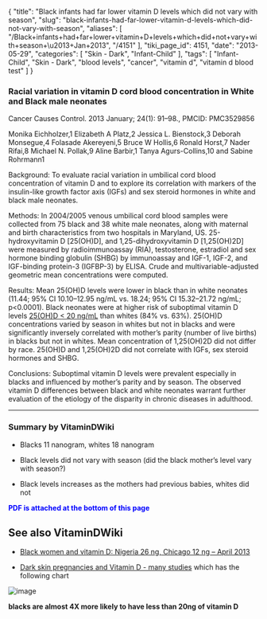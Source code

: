 {
    "title": "Black infants had far lower vitamin D levels which did not vary with season",
    "slug": "black-infants-had-far-lower-vitamin-d-levels-which-did-not-vary-with-season",
    "aliases": [
        "/Black+infants+had+far+lower+vitamin+D+levels+which+did+not+vary+with+season+\u2013+Jan+2013",
        "/4151"
    ],
    "tiki_page_id": 4151,
    "date": "2013-05-29",
    "categories": [
        "Skin - Dark",
        "Infant-Child"
    ],
    "tags": [
        "Infant-Child",
        "Skin - Dark",
        "blood levels",
        "cancer",
        "vitamin d",
        "vitamin d blood test"
    ]
}


### Racial variation in vitamin D cord blood concentration in White and Black male neonates

Cancer Causes Control. 2013 January; 24(1): 91–98., PMCID: PMC3529856

Monika Eichholzer,1 Elizabeth A Platz,2 Jessica L. Bienstock,3 Deborah Monsegue,4 Folasade Akereyeni,5 Bruce W Hollis,6 Ronald Horst,7 Nader Rifai,8 Michael N. Pollak,9 Aline Barbir,1 Tanya Agurs-Collins,10 and Sabine Rohrmann1

Background: To evaluate racial variation in umbilical cord blood concentration of vitamin D and to explore its correlation with markers of the insulin-like growth factor axis (IGFs) and sex steroid hormones in white and black male neonates.

Methods: In 2004/2005 venous umbilical cord blood samples were collected from 75 black and 38 white male neonates, along with maternal and birth characteristics from two hospitals in Maryland, US. 25-hydroxyvitamin D <span>[25(OH)D]</span>, and 1,25-dihydroxyvitamin D <span>[1,25(OH)2D]</span> were measured by radioimmunoassay (RIA), testosterone, estradiol and sex hormone binding globulin (SHBG) by immunoassay and IGF-1, IGF-2, and IGF-binding protein-3 (IGFBP-3) by ELISA. Crude and multivariable-adjusted geometric mean concentrations were computed.

Results: Mean 25(OH)D levels were lower in black than in white neonates (11.44; 95% CI 10.10–12.95 ng/mL vs. 18.24; 95% CI 15.32–21.72 ng/mL; p<0.0001). Black neonates were at higher risk of suboptimal vitamin D levels [25(OH)D < 20 ng/mL](25(OH)D%20<%2020%20ng/mL) than whites (84% vs. 63%). 25(OH)D concentrations varied by season in whites but not in blacks and were significantly inversely correlated with mother’s parity (number of live births) in blacks but not in whites. Mean concentration of 1,25(OH)2D did not differ by race. 25(OH)D and 1,25(OH)2D did not correlate with IGFs, sex steroid hormones and SHBG.

Conclusions: Suboptimal vitamin D levels were prevalent especially in blacks and influenced by mother’s parity and by season. The observed vitamin D differences between black and white neonates warrant further evaluation of the etiology of the disparity in chronic diseases in adulthood.

---

### Summary by VitaminDWiki

* Blacks 11 nanogram, whites 18 nanogram

* Black levels did not vary with season (did the black mother’s level vary with season?)

* Black levels increases as the mothers had previous babies, whites did not

 **<span style="color:#00F;">PDF is attached at the bottom of this page</span>** 

## See also VitaminDWiki

* [Black women and vitamin D: Nigeria 26 ng, Chicago 12 ng – April 2013](/posts/black-women-and-vitamin-d-nigeria-26-ng-chicago-12-ng)

* [Dark skin pregnancies and Vitamin D - many studies](/posts/dark-skin-pregnancies-and-vitamin-d-many-studies) which has the following chart

<img src="/attachments/d3.mock.jpg" alt="image"> 

 **blacks are almost 4X more likely to have less than 20ng of vitamin D**